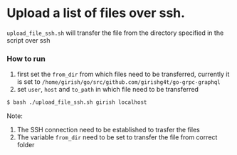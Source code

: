# Upload a list of files over ssh. 

`upload_file_ssh.sh` will transfer the file from the directory specified in the script over ssh

### How to run

1) first set the `from_dir` from which files need to be transferred, currently it is set to `/home/girish/go/src/github.com/girishg4t/go-grpc-graphql`   
2) set `user`, `host` and `to_path` in which file need to be transferred  

```bash
$ bash ./upload_file_ssh.sh girish localhost
```


Note:
1) The SSH connection need to be established to trasfer the files
2) The variable `from_dir` need to be set to transfer the file from correct folder